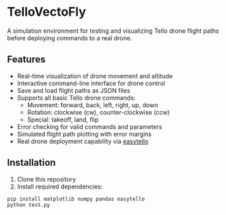 # TelloVectoFly

A simulation environment for testing and visualizing Tello drone flight paths before deploying commands to a real drone.

## Features

- Real-time visualization of drone movement and altitude
- Interactive command-line interface for drone control
- Save and load flight paths as JSON files
- Supports all basic Tello drone commands:
  - Movement: forward, back, left, right, up, down
  - Rotation: clockwise (cw), counter-clockwise (ccw)
  - Special: takeoff, land, flip
- Error checking for valid commands and parameters
- Simulated flight path plotting with error margins
- Real drone deployment capability via [easytello](https://github.com/Virodroid/easyTello)

## Installation

1. Clone this repository
2. Install required dependencies:
```python
pip install matplotlib numpy pandas easytello
python test.py
```